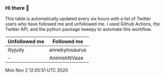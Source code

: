 ### Hi there 👋

This table is automatically updated every six hours with a list of Twitter users who have followed me and unfollowed me. I used Github Actions, the Twitter API, and the python package tweepy to automate this workflow.

| Unfollowed me |  Followed me |
| --- | --- |
|lilyjudy|annekylosaurus|
|-|AnimishNVaze|
Mon Nov  2 12:05:51 UTC 2020
